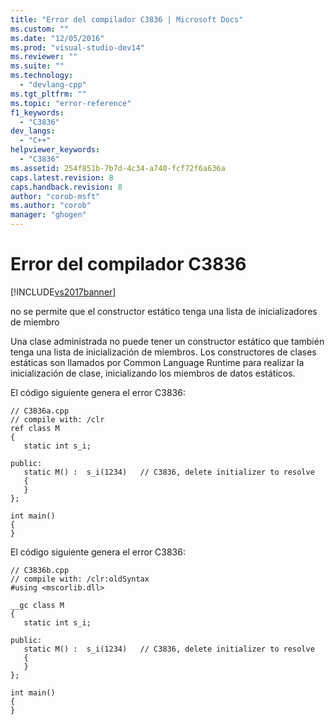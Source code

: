 ```yaml
---
title: "Error del compilador C3836 | Microsoft Docs"
ms.custom: ""
ms.date: "12/05/2016"
ms.prod: "visual-studio-dev14"
ms.reviewer: ""
ms.suite: ""
ms.technology: 
  - "devlang-cpp"
ms.tgt_pltfrm: ""
ms.topic: "error-reference"
f1_keywords: 
  - "C3836"
dev_langs: 
  - "C++"
helpviewer_keywords: 
  - "C3836"
ms.assetid: 254f851b-7b7d-4c34-a740-fcf72f6a636a
caps.latest.revision: 8
caps.handback.revision: 8
author: "corob-msft"
ms.author: "corob"
manager: "ghogen"
---
```

# Error del compilador C3836
[!INCLUDE[vs2017banner](../../assembler/inline/includes/vs2017banner.md)]

no se permite que el constructor estático tenga una lista de inicializadores de miembro  
  
 Una clase administrada no puede tener un constructor estático que también tenga una lista de inicialización de miembros.  Los constructores de clases estáticas son llamados por Common Language Runtime para realizar la inicialización de clase, inicializando los miembros de datos estáticos.  
  
 El código siguiente genera el error C3836:  
  
```  
// C3836a.cpp  
// compile with: /clr  
ref class M  
{  
   static int s_i;  
  
public:  
   static M() :  s_i(1234)   // C3836, delete initializer to resolve  
   {  
   }  
};  
  
int main()  
{  
}  
```  
  
 El código siguiente genera el error C3836:  
  
```  
// C3836b.cpp  
// compile with: /clr:oldSyntax  
#using <mscorlib.dll>  
  
__gc class M  
{  
   static int s_i;  
  
public:  
   static M() :  s_i(1234)   // C3836, delete initializer to resolve  
   {  
   }  
};  
  
int main()  
{  
}  
```